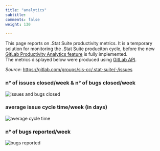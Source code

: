 ```yaml
---
title: "analytics"
subtitle: 
comments: false
weight: 130

---
```


This page reports on .Stat Suite productivity metrics. It is a temporary solution for monitoring the .Stat Suite produciton cycle, before the new [GitLab Productivity Analytics feature](https://docs.gitlab.com/ee/user/analytics/productivity_analytics.html) is fully implemented.  
The metrics displayed below were produced using [GitLab API](https://docs.gitlab.com/ee/api/README.html).  

*Source*: https://gitlab.com/groups/sis-cc/.stat-suite/-/issues  

### n° of issues closed/week & n° of bugs closed/week
![issues and bugs closed](/images/analytics-issuesclosed.png)

### average issue cycle time/week (in days)
![average cycle time](/images/analytics-average.png)

### n° of bugs reported/week
![bugs reported](/images/analytics-bugsreported.png)
